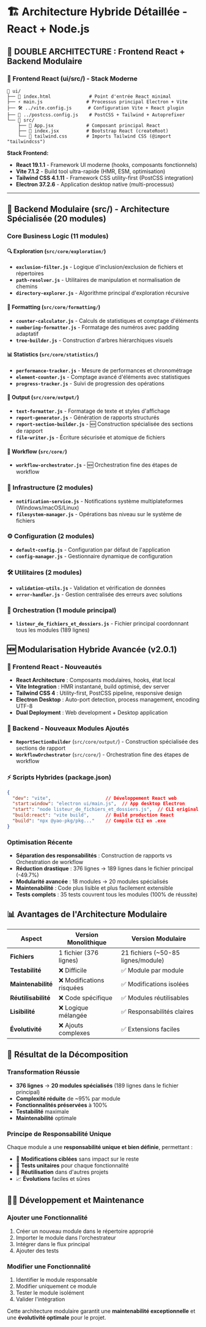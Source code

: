 # 🏗️ Architecture Hybride Détaillée - React + Node.js

## 🚀 **DOUBLE ARCHITECTURE : Frontend React + Backend Modulaire**

### **📱 Frontend React (ui/src/) - Stack Moderne**
```
📁 ui/
├── 📄 index.html              # Point d'entrée React minimal
├── ⚡ main.js                # Processus principal Electron + Vite
├── 🛠️ ../vite.config.js      # Configuration Vite + React plugin
├── 🎨 ../postcss.config.js    # PostCSS + Tailwind + Autoprefixer
└── 📁 src/
    ├── 🚀 App.jsx            # Composant principal React
    ├── 🎯 index.jsx          # Bootstrap React (createRoot)
    └── 🎨 tailwind.css       # Imports Tailwind CSS (@import "tailwindcss")
```

**Stack Frontend:**
- **React 19.1.1** - Framework UI moderne (hooks, composants fonctionnels)
- **Vite 7.1.2** - Build tool ultra-rapide (HMR, ESM, optimisation)
- **Tailwind CSS 4.1.11** - Framework CSS utility-first (PostCSS integration)
- **Electron 37.2.6** - Application desktop native (multi-processus)

---

## 📁 **Backend Modulaire (src/) - Architecture Spécialisée (20 modules)**

### **Core Business Logic (11 modules)**

#### **🔍 Exploration (`src/core/exploration/`)**
- **`exclusion-filter.js`** - Logique d'inclusion/exclusion de fichiers et répertoires
- **`path-resolver.js`** - Utilitaires de manipulation et normalisation de chemins
- **`directory-explorer.js`** - Algorithme principal d'exploration récursive

#### **📝 Formatting (`src/core/formatting/`)**
- **`counter-calculator.js`** - Calculs de statistiques et comptage d'éléments
- **`numbering-formatter.js`** - Formatage des numéros avec padding adaptatif
- **`tree-builder.js`** - Construction d'arbres hiérarchiques visuels

#### **📊 Statistics (`src/core/statistics/`)**
- **`performance-tracker.js`** - Mesure de performances et chronométrage
- **`element-counter.js`** - Comptage avancé d'éléments avec statistiques
- **`progress-tracker.js`** - Suivi de progression des opérations

#### **📄 Output (`src/core/output/`)**
- **`text-formatter.js`** - Formatage de texte et styles d'affichage
- **`report-generator.js`** - Génération de rapports structurés
- **`report-section-builder.js`** - 🆕 Construction spécialisée des sections de rapport
- **`file-writer.js`** - Écriture sécurisée et atomique de fichiers

#### **🔀 Workflow (`src/core/`)**
- **`workflow-orchestrator.js`** - 🆕 Orchestration fine des étapes de workflow

### **🔧 Infrastructure (2 modules)**
- **`notification-service.js`** - Notifications système multiplateformes (Windows/macOS/Linux)
- **`filesystem-manager.js`** - Opérations bas niveau sur le système de fichiers

### **⚙️ Configuration (2 modules)**
- **`default-config.js`** - Configuration par défaut de l'application
- **`config-manager.js`** - Gestionnaire dynamique de configuration

### **🛠️ Utilitaires (2 modules)**
- **`validation-utils.js`** - Validation et vérification de données
- **`error-handler.js`** - Gestion centralisée des erreurs avec solutions

### **🎯 Orchestration (1 module principal)**
- **`listeur_de_fichiers_et_dossiers.js`** - Fichier principal coordonnant tous les modules (189 lignes)

## 🆕 **Modularisation Hybride Avancée (v2.0.1)**

### **🚀 Frontend React - Nouveautés**
- **React Architecture** : Composants modulaires, hooks, état local
- **Vite Integration** : HMR instantané, build optimisé, dev server
- **Tailwind CSS 4** : Utility-first, PostCSS pipeline, responsive design
- **Electron Desktop** : Auto-port detection, process management, encoding UTF-8
- **Dual Deployment** : Web development + Desktop application

### **🔧 Backend - Nouveaux Modules Ajoutés**
- **`ReportSectionBuilder`** (`src/core/output/`) - Construction spécialisée des sections de rapport
- **`WorkflowOrchestrator`** (`src/core/`) - Orchestration fine des étapes de workflow

### **⚡ Scripts Hybrides (package.json)**
```json
{
  "dev": "vite",                    // Développement React web
  "start:window": "electron ui/main.js",  // App desktop Electron
  "start": "node listeur_de_fichiers_et_dossiers.js",  // CLI original
  "build:react": "vite build",      // Build production React
  "build": "npx @yao-pkg/pkg..."    // Compile CLI en .exe
}
```

### **Optimisation Récente**
- **Séparation des responsabilités** : Construction de rapports vs Orchestration de workflow
- **Réduction drastique** : 376 lignes → 189 lignes dans le fichier principal (-49.7%)
- **Modularité avancée** : 18 modules → 20 modules spécialisés
- **Maintenabilité** : Code plus lisible et plus facilement extensible
- **Tests complets** : 35 tests couvrent tous les modules (100% de réussite)

## 📊 **Avantages de l'Architecture Modulaire**

| **Aspect** | **Version Monolithique** | **Version Modulaire** |
|------------|---------------------------|------------------------|
| **Fichiers** | 1 fichier (376 lignes) | 21 fichiers (~50-85 lignes/module) |
| **Testabilité** | ❌ Difficile | ✅ Module par module |
| **Maintenabilité** | ❌ Modifications risquées | ✅ Modifications isolées |
| **Réutilisabilité** | ❌ Code spécifique | ✅ Modules réutilisables |
| **Lisibilité** | ❌ Logique mélangée | ✅ Responsabilités claires |
| **Évolutivité** | ❌ Ajouts complexes | ✅ Extensions faciles |

## 🎉 **Résultat de la Décomposition**

### **Transformation Réussie**
- **376 lignes** → **20 modules spécialisés** (189 lignes dans le fichier principal)
- **Complexité réduite** de ~95% par module
- **Fonctionnalités préservées** à 100%
- **Testabilité** maximale
- **Maintenabilité** optimale

### **Principe de Responsabilité Unique**
Chaque module a une **responsabilité unique et bien définie**, permettant :
- 🎯 **Modifications ciblées** sans impact sur le reste
- 🧪 **Tests unitaires** pour chaque fonctionnalité
- 🔄 **Réutilisation** dans d'autres projets
- 📈 **Évolutions** faciles et sûres

## 👨‍💻 **Développement et Maintenance**

### **Ajouter une Fonctionnalité**
1. Créer un nouveau module dans le répertoire approprié
2. Importer le module dans l'orchestrateur
3. Intégrer dans le flux principal
4. Ajouter des tests

### **Modifier une Fonctionnalité**
1. Identifier le module responsable
2. Modifier uniquement ce module
3. Tester le module isolément
4. Valider l'intégration

Cette architecture modulaire garantit une **maintenabilité exceptionnelle** et une **évolutivité optimale** pour le projet.

